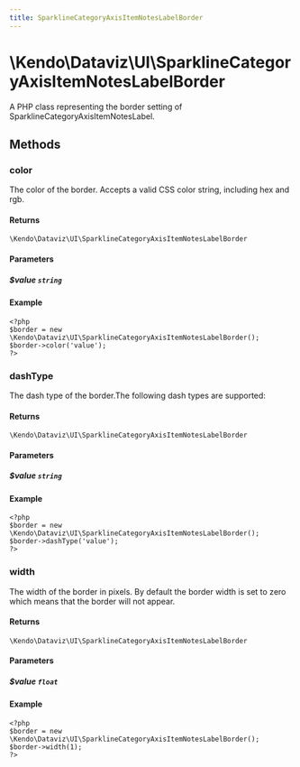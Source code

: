 ```yaml
---
title: SparklineCategoryAxisItemNotesLabelBorder
---
```


# \Kendo\Dataviz\UI\SparklineCategoryAxisItemNotesLabelBorder

A PHP class representing the border setting of SparklineCategoryAxisItemNotesLabel.


## Methods

### color
The color of the border. Accepts a valid CSS color string, including hex and rgb.

#### Returns
`\Kendo\Dataviz\UI\SparklineCategoryAxisItemNotesLabelBorder`

#### Parameters

##### $value `string`



#### Example 
    <?php
    $border = new \Kendo\Dataviz\UI\SparklineCategoryAxisItemNotesLabelBorder();
    $border->color('value');
    ?>

### dashType
The dash type of the border.The following dash types are supported:

#### Returns
`\Kendo\Dataviz\UI\SparklineCategoryAxisItemNotesLabelBorder`

#### Parameters

##### $value `string`



#### Example 
    <?php
    $border = new \Kendo\Dataviz\UI\SparklineCategoryAxisItemNotesLabelBorder();
    $border->dashType('value');
    ?>

### width
The width of the border in pixels. By default the border width is set to zero which means that the border will not appear.

#### Returns
`\Kendo\Dataviz\UI\SparklineCategoryAxisItemNotesLabelBorder`

#### Parameters

##### $value `float`



#### Example 
    <?php
    $border = new \Kendo\Dataviz\UI\SparklineCategoryAxisItemNotesLabelBorder();
    $border->width(1);
    ?>

